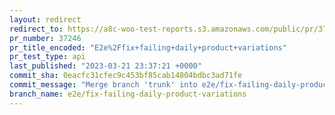 ```yaml
---
layout: redirect
redirect_to: https://a8c-woo-test-reports.s3.amazonaws.com/public/pr/37246/api/index.html
pr_number: 37246
pr_title_encoded: "E2e%2Ffix+failing+daily+product+variations"
pr_test_type: api
last_published: "2023-03-21 23:37:21 +0000"
commit_sha: 0eacfc31cfec9c453bf85cab14804bdbc3ad71fe
commit_message: "Merge branch 'trunk' into e2e/fix-failing-daily-product-variations"
branch_name: e2e/fix-failing-daily-product-variations
---
```

